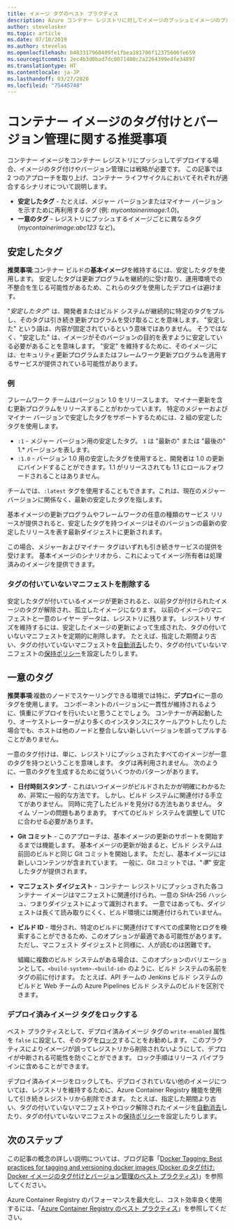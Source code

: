 ```yaml
---
title: イメージ タグのベスト プラクティス
description: Azure コンテナー レジストリに対してイメージのプッシュとイメージのプルを行うときに、Docker コンテナー イメージのタグ付けとバージョン管理を行うためのベスト プラクティス
author: stevelasker
ms.topic: article
ms.date: 07/10/2019
ms.author: stevelas
ms.openlocfilehash: b483317960409fe1fbea181706f12375606fe659
ms.sourcegitcommit: 2ec4b3d0bad7dc0071400c2a2264399e4fe34897
ms.translationtype: HT
ms.contentlocale: ja-JP
ms.lasthandoff: 03/27/2020
ms.locfileid: "75445748"
---
```

# <a name="recommendations-for-tagging-and-versioning-container-images"></a>コンテナー イメージのタグ付けとバージョン管理に関する推奨事項

コンテナー イメージをコンテナー レジストリにプッシュしてデプロイする場合、イメージのタグ付けやバージョン管理には戦略が必要です。 この記事では 2 つのアプローチを取り上げ、コンテナー ライフサイクルにおいてそれぞれが適合するシナリオについて説明します。

* **安定したタグ** - たとえば、メジャー バージョンまたはマイナー バージョンを示すために再利用するタグ (例: *mycontainerimage:1.0*)。
* **一意のタグ** - レジストリにプッシュするイメージごとに異なるタグ (*mycontainerimage:abc123* など)。

## <a name="stable-tags"></a>安定したタグ

**推奨事項**:コンテナー ビルドの**基本イメージ**を維持するには、安定したタグを使用します。 安定したタグは更新プログラムを継続的に受け取り、運用環境での不整合を生じる可能性があるため、これらのタグを使用したデプロイは避けます。

"*安定したタグ*" は、開発者またはビルド システムが継続的に特定のタグをプルし、そのタグは引き続き更新プログラムを受け取ることを意味します。 "安定した" という語は、内容が固定されているという意味ではありません。 そうではなく、"安定した" は、イメージがそのバージョンの目的を表すように安定している必要があることを意味します。 "安定" を維持するために、そのイメージには、セキュリティ更新プログラムまたはフレームワーク更新プログラムを適用するサービスが提供されている可能性があります。

### <a name="example"></a>例

フレームワーク チームはバージョン 1.0 をリリースします。 マイナー更新を含む更新プログラムをリリースすることがわかっています。 特定のメジャーおよびマイナー バージョンで安定したタグをサポートするためには、2 組の安定したタグを使用します。

* `:1` - メジャー バージョン用の安定したタグ。 `1` は "最新の" または "最後の" 1.* バージョンを表します。
* `:1.0` - バージョン 1.0 用の安定したタグを使用すると、開発者は 1.0 の更新にバインドすることができます。1.1 がリリースされても 1.1 にロールフォワードされることはありません。

チームでは、`:latest` タグを使用することもできます。これは、現在のメジャー バージョンに関係なく、最新の安定したタグを指します。

基本イメージの更新プログラムやフレームワークの任意の種類のサービス リリースが提供されると、安定したタグを持つイメージはそのバージョンの最新の安定したリリースを表す最新ダイジェストに更新されます。

この場合、メジャーおよびマイナー タグはいずれも引き続きサービスの提供を受けます。 基本イメージのシナリオから、これによってイメージ所有者は処理済みのイメージを提供できます。

### <a name="delete-untagged-manifests"></a>タグの付いていないマニフェストを削除する

安定したタグが付いているイメージが更新されると、以前タグが付けられたイメージのタグが解除され、孤立したイメージになります。 以前のイメージのマニフェストと一意のレイヤー データは、レジストリに残ります。 レジストリ サイズを維持するには、安定したイメージの更新によって生成された、タグの付いていないマニフェストを定期的に削除します。 たとえば、指定した期間より古い、タグの付いていないマニフェストを[自動消去](container-registry-auto-purge.md)したり、タグの付いていないマニフェストの[保持ポリシー](container-registry-retention-policy.md)を設定したりします。

## <a name="unique-tags"></a>一意のタグ

**推奨事項**:複数のノードでスケーリングできる環境では特に、**デプロイ**に一意のタグを使用します。 コンポーネントのバージョンに一貫性が維持されるように、慎重にデプロイを行いたいと思うことでしょう。 コンテナーが再起動したり、オーケストレーターがより多くのインスタンスにスケールアウトしたりした場合でも、ホストは他のノードと整合しない新しいバージョンを誤ってプルすることがありません。

一意のタグ付けは、単に、レジストリにプッシュされたすべてのイメージが一意のタグを持つということを意味します。 タグは再利用されません。 次のように、一意のタグを生成するために従ういくつかのパターンがあります。

* **日付時刻スタンプ** - これはいつイメージがビルドされたかが明確にわかるため、非常に一般的な方法です。 しかし、ビルド システムに関連付ける手立てがありません。 同時に完了したビルドを見分ける方法もありません。 タイム ゾーンの問題もありまあす。 すべてのビルド システムを調整して UTC に合わせる必要があります。
* **Git コミット** - このアプローチは、基本イメージの更新のサポートを開始するまでは機能します。 基本イメージの更新が始まると、ビルド システムは前回のビルドと同じ Git コミットを開始します。 ただし、基本イメージには新しいコンテンツが含まれています。 一般に、Git コミットでは、"*準*" 安定したタグが提供されます。
* **マニフェスト ダイジェスト** - コンテナー レジストリにプッシュされた各コンテナー イメージはマニフェストに関連付けられ、一意の SHA-256 ハッシュ、つまりダイジェストによって識別されます。 一意ではあっても、ダイジェストは長くて読み取りにくく、ビルド環境には関連付けられていません。
* **ビルド ID** - 増分され、特定のビルドに関連付けてすべての成果物とログを検索することができるため、このオプションが最適である可能性があります。 ただし、マニフェスト ダイジェストと同様に、人が読むのは困難です。

  組織に複数のビルド システムがある場合は、このオプションのバリエーションとして、`<build-system>-<build-id>` のように、ビルド システムの名前をタグの前に付けます。 たとえば、API チームの Jenkins ビルド システムのビルドと Web チームの Azure Pipelines ビルド システムのビルドを区別できます。

### <a name="lock-deployed-image-tags"></a>デプロイ済みイメージ タグをロックする

ベスト プラクティスとして、デプロイ済みイメージ タグの `write-enabled` 属性を `false` に設定して、そのタグを[ロック](container-registry-image-lock.md)することをお勧めします。 このプラクティスによりイメージが誤ってレジストリから削除されないようにして、デプロイが中断される可能性を防ぐことができます。 ロック手順はリリース パイプラインに含めることができます。

デプロイ済みイメージをロックしても、デプロイされていない他のイメージについては、レジストリを維持するために、Azure Container Registry 機能を使用して引き続きレジストリから削除できます。 たとえば、指定した期間より古い、タグの付いていないマニフェストやロック解除されたイメージを[自動消去](container-registry-auto-purge.md)したり、タグの付いていないマニフェストの[保持ポリシー](container-registry-retention-policy.md)を設定したりします。

## <a name="next-steps"></a>次のステップ

この記事の概念の詳しい説明については、ブログ記事「[Docker Tagging: Best practices for tagging and versioning docker images (Docker のタグ付け: Docker イメージのタグ付けとバージョン管理のベスト プラクティス)](https://stevelasker.blog/2018/03/01/docker-tagging-best-practices-for-tagging-and-versioning-docker-images/)」を参照してください。

Azure Container Registry のパフォーマンスを最大化し、コスト効率良く使用するには、「[Azure Container Registry のベスト プラクティス](container-registry-best-practices.md)」を参照してください。

<!-- IMAGES -->


<!-- LINKS - Internal -->

